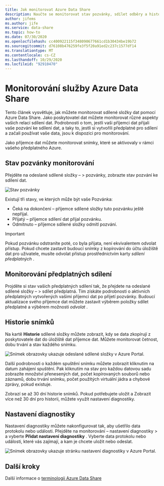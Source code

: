 ```yaml
---
title: Jak monitorovat Azure Data Share
description: Naučte se monitorovat stav pozvánky, sdílet odběry a historii snímků ve službě Azure Data Share.
author: jifems
ms.author: jife
ms.service: data-share
ms.topic: how-to
ms.date: 07/30/2020
ms.openlocfilehash: cc400922115f348090677661cd1b30434be19b72
ms.sourcegitcommit: d76108b476259fe3f5f20a91ed2c237c1577df14
ms.translationtype: MT
ms.contentlocale: cs-CZ
ms.lasthandoff: 10/29/2020
ms.locfileid: "92910470"
---
```

# <a name="monitor-azure-data-share"></a>Monitorování služby Azure Data Share  

Tento článek vysvětluje, jak můžete monitorovat sdílené složky dat pomocí Azure Data Share. Jako poskytovatel dat můžete monitorovat různé aspekty vašich relací sdílení dat. Podrobnosti o tom, jestli vaši příjemci dat přijali vaše pozvání ke sdílení dat, a taky to, jestli si vytvořili předplatné pro sdílení a začali používat vaše data, jsou k dispozici pro monitorování. 

Jako příjemce dat můžete monitorovat snímky, které se aktivovaly v rámci vašeho předplatného Azure. 

## <a name="monitor-invitation-status"></a>Stav pozvánky monitorování

Přejděte na odeslané sdílené složky – > pozvánky, zobrazte stav pozvání ke sdílení dat. 

![Stav pozvánky](./media/invitation-status.png "Stav pozvánky") 

Existují tři stavy, ve kterých může být vaše Pozvánka:

* Čeká na dokončení – příjemce sdílené složky tuto pozvánku ještě nepřijal.
* Přijatý – příjemce sdílení dat přijal pozvánku.
* Odmítnuto – příjemce sdílené složky odmítl pozvání.

> [!IMPORTANT]
> Pokud pozvánku odstraníte poté, co byla přijata, není ekvivalentem odvolat přístup. Pokud chcete zastavit budoucí snímky z kopírování do účtu úložiště dat pro uživatele, musíte odvolat přístup prostřednictvím karty *sdílení předplatných* . 

## <a name="monitor-share-subscriptions"></a>Monitorování předplatných sdílení

Projděte si stav vašich předplatných sdílení tak, že přejdete na odeslané sdílené složky – > sdílet předplatná. Tím získáte podrobnosti o aktivních předplatných vytvořených vašimi příjemci dat po přijetí pozvánky. Budoucí aktualizace svého příjemce dat můžete zastavit výběrem položky sdílet předplatné a výběrem možnosti *odvolat* . 

## <a name="snapshot-history"></a>Historie snímků 

Na kartě **Historie** sdílené složky můžete zobrazit, kdy se data zkopírují z poskytovatele dat do úložiště dat příjemce dat. Můžete monitorovat četnost, dobu trvání a stav každého snímku. 

![Snímek obrazovky ukazuje odeslané sdílené složky v Azure Portal.](./media/sent-shares.png "Historie snímků") 

Další podrobnosti o každém spuštění snímku můžete zobrazit kliknutím na datum zahájení spuštění. Pak kliknutím na stav pro každou datovou sadu zobrazíte množství přenesených dat, počet kopírovaných souborů nebo záznamů, dobu trvání snímku, počet použitých virtuální jádra a chybové zprávy, pokud existuje. 

Zobrazí se až 30 dní historie snímků. Pokud potřebujete uložit a Zobrazit více než 30 dní pro historii, můžete využít nastavení diagnostiky.

## <a name="diagnostic-setting"></a>Nastavení diagnostiky

Nastavení diagnostiky můžete nakonfigurovat tak, aby ušetřilo data protokolu nebo události. Přejděte na monitorování – nastavení diagnostiky > a vyberte **Přidat nastavení diagnostiky** . Vyberte data protokolu nebo události, které vás zajímají, a kam je chcete uložit nebo odeslat. 

![Snímek obrazovky ukazuje stránku nastavení diagnostiky v Azure Portal.](./media/diagnostic-settings.png "Nastavení diagnostiky") 

## <a name="next-steps"></a>Další kroky 

Další informace o [terminologii Azure Data Share](terminology.md)